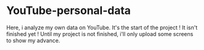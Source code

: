 # YouTube-personal-data
Here, i analyze my own data on YouTube. It's the start of the project ! It isn't finished yet !
Until my project is not finished, i'll only upload some screens to show my advance.
